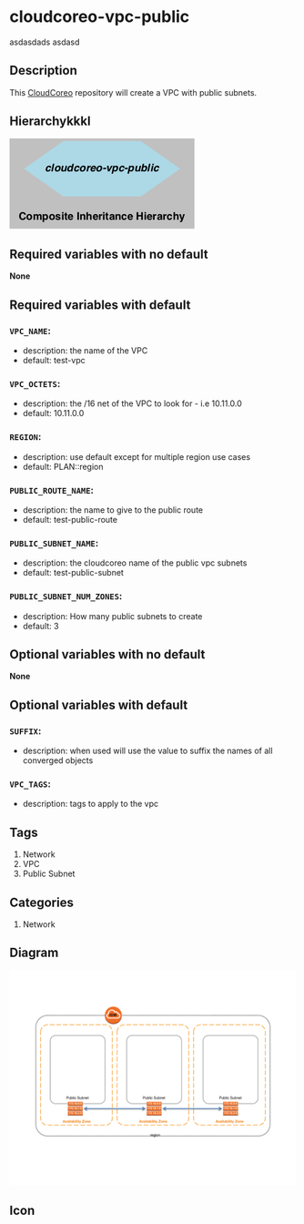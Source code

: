 cloudcoreo-vpc-public
=====================
asdasdads
asdasd

## Description
This [CloudCoreo](http://www.cloudcoreo.com) repository will create a VPC with public subnets.


## Hierarchykkkl
![composite inheritance hierarchy](https://raw.githubusercontent.com/CloudCoreo/cloudcoreo-vpc-public/master/images/hierarchy.png "composite inheritance hierarchy")



## Required variables with no default

**None**


## Required variables with default

### `VPC_NAME`:
  * description: the name of the VPC
  * default: test-vpc


### `VPC_OCTETS`:
  * description: the /16 net of the VPC to look for - i.e 10.11.0.0
  * default: 10.11.0.0


### `REGION`:
  * description: use default except for multiple region use cases
  * default: PLAN::region

### `PUBLIC_ROUTE_NAME`:
  * description: the name to give to the public route
  * default: test-public-route


### `PUBLIC_SUBNET_NAME`:
  * description: the cloudcoreo name of the public vpc subnets
  * default: test-public-subnet


### `PUBLIC_SUBNET_NUM_ZONES`:
  * description: How many public subnets to create
  * default: 3


## Optional variables with no default

**None**


## Optional variables with default

### `SUFFIX`:
  * description: when used will use the value to suffix the names of all converged objects

### `VPC_TAGS`:
  * description: tags to apply to the vpc

## Tags
1. Network
1. VPC
1. Public Subnet

## Categories
1. Network



## Diagram
![alt text](https://raw.githubusercontent.com/CloudCoreo/cloudcoreo-vpc-public/master/images/diagram.png "Public VPC across 3 subnets")


## Icon



